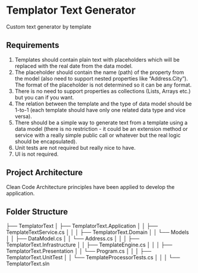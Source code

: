 # Templator Text Generator

Custom text generator by template

## Requirements

1. Templates should contain plain text with placeholders which will be replaced with the real date from the data model.
2. The placeholder should contain the name (path) of the property from the model (also need to support nested properties like “Address.City”). The format of the placeholder is not determined so it can be any format. 
3. There is no need to support properties as collections (Lists, Arrays etc.) but you can if you want.
4. The relation between the template and the type of data model should be 1-to-1 (each template should have only one related data type and vice versa).
5. There should be a simple way to generate text from a template using a data model (there is no restriction - it could be an extension method or service with a really simple public call or whatever but the real logic should be encapsulated).
6. Unit tests are not required but really nice to have.
7. UI is not required.

## Project Architecture

Clean Code Architecture principles have been applied to develop the application.

## Folder Structure

├── TemplatorText
│   ├── TemplatorText.Application
│   │   ├── TemplateTextService.cs
│   │
│   ├── TemplatorText.Domain
│   │   └── Models
│   │       ├── DataModel.cs
│   │       └── Address.cs
│   │
│   ├── TemplatorText.Infrastructure
│   │   ├── TemplateEngine.cs
│   │ 
│   ├── TemplatorText.Presentation
│   │   └── Program.cs
│   │
│   ├── TemplatorText.UnitTest
│   │   └── TemplateProcessorTests.cs
│   │
│   └── TemplatorText.sln

